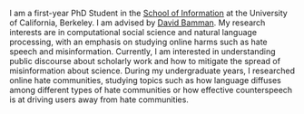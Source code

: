 I am a first-year PhD Student in the [School of Information](https://www.ischool.berkeley.edu/) at the University of California, Berkeley. I am advised by [David Bamman](https://people.ischool.berkeley.edu/~dbamman/). My research interests are in computational social science and natural language processing, with an emphasis on studying online harms such as hate speech and misinformation. Currently, I am interested in understanding public discourse about scholarly work and how to mitigate the spread of misinformation about science. During my undergraduate years, I researched online hate communities, studying topics such as how language diffuses among different types of hate communities or how effective counterspeech is at driving users away from hate communities.